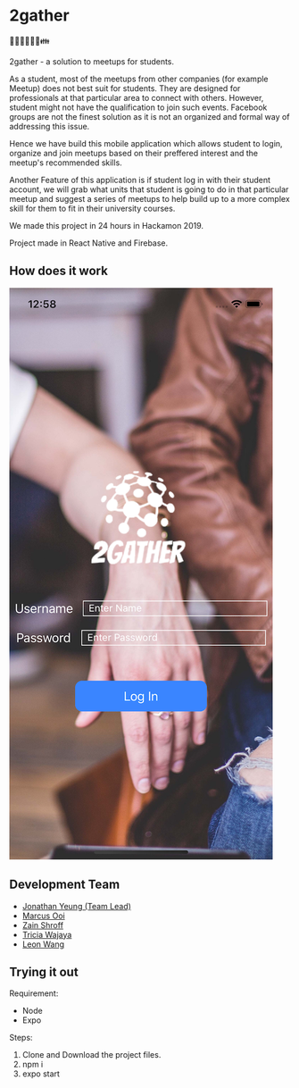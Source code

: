 # 2gather
🤗👦👦🏽👧🏻👪

2gather - a solution to meetups for students.

As a student, most of the meetups from other companies (for example Meetup) does not best suit for students. They are designed for professionals at that particular area to connect with others. However, student might not have the qualification to join such events. Facebook groups are not the finest solution as it is not an organized and formal way of addressing this issue.

Hence we have build this mobile application which allows student to login, organize and join meetups based on their preffered interest and the meetup's recommended skills.

Another Feature of this application is if student log in with their student account, we will grab what units that student is going to do in that particular meetup and suggest a series of meetups to help build up to a more complex skill for them to fit in their university courses.


We made this project in 24 hours in Hackamon 2019.

Project made in React Native and Firebase.

## How does it work

<img src="screenShots/login.png" height="60%">


## Development Team
- [Jonathan Yeung (Team Lead)](https://github.com/YeungJonathan)
- [Marcus Ooi](https://github.com/MarcusKJOoi)
- [Zain Shroff](https://github.com/zain610)
- [Tricia Wajaya](https://github.com/TriciaWijaya)
- [Leon Wang](https://github.com/LeonLiAng929)

## Trying it out
Requirement:
- Node
- Expo

Steps:
1. Clone and Download the project files.
2. npm i
3. expo start
